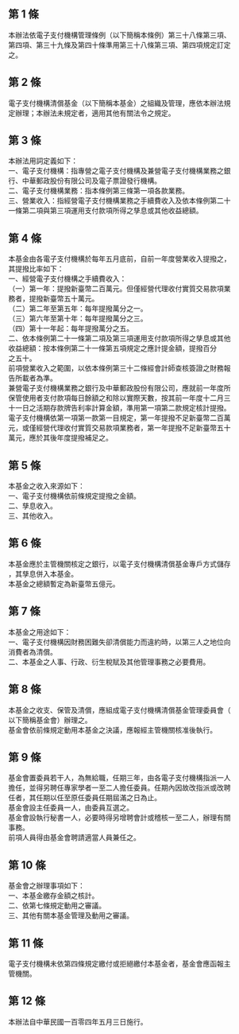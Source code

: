 第 1 條
-------
本辦法依電子支付機構管理條例（以下簡稱本條例）第三十八條第三項、  
第四項、第三十九條及第四十條準用第三十八條第三項、第四項規定訂定  
之。

第 2 條
-------
電子支付機構清償基金（以下簡稱本基金）之組織及管理，應依本辦法規  
定辦理；本辦法未規定者，適用其他有關法令之規定。

第 3 條
-------
本辦法用詞定義如下：  
一、電子支付機構：指專營之電子支付機構及兼營電子支付機構業務之銀  
    行、中華郵政股份有限公司及電子票證發行機構。  
二、電子支付機構業務：指本條例第三條第一項各款業務。  
三、營業收入：指經營電子支付機構業務之手續費收入及依本條例第二十  
    一條第二項與第三項運用支付款項所得之孳息或其他收益總額。

第 4 條
-------
本基金由各電子支付機構於每年五月底前，自前一年度營業收入提撥之，  
其提撥比率如下：  
一、經營電子支付機構之手續費收入：  
（一）第一年：提撥新臺幣二百萬元。但僅經營代理收付實質交易款項業  
      務者，提撥新臺幣五十萬元。  
（二）第二年至第五年：每年提撥萬分之一。  
（三）第六年至第十年：每年提撥萬分之三。  
（四）第十一年起：每年提撥萬分之五。  
二、依本條例第二十一條第二項及第三項運用支付款項所得之孳息或其他  
    收益總額：按本條例第二十一條第五項規定之應計提金額，提撥百分  
    之五十。  
前項營業收入之範圍，以依本條例第三十二條經會計師查核簽證之財務報  
告所載者為準。  
兼營電子支付機構業務之銀行及中華郵政股份有限公司，應就前一年度所  
保管使用者支付款項每日餘額之和除以實際天數，按其前一年度十二月三  
十一日之活期存款牌告利率計算金額，準用第一項第二款規定核計提撥。  
電子支付機構依第一項第一款第一目規定，第一年提撥不足新臺幣二百萬  
元，或僅經營代理收付實質交易款項業務者，第一年提撥不足新臺幣五十  
萬元，應於其後年度提撥補足之。

第 5 條
-------
本基金之收入來源如下：  
一、電子支付機構依前條規定提撥之金額。  
二、孳息收入。  
三、其他收入。

第 6 條
-------
本基金應於主管機關核定之銀行，以電子支付機構清償基金專戶方式儲存  
，其孳息併入本基金。  
本基金之總額暫定為新臺幣五億元。

第 7 條
-------
本基金之用途如下：  
一、電子支付機構因財務困難失卻清償能力而違約時，以第三人之地位向  
    消費者為清償。  
二、本基金之人事、行政、衍生稅賦及其他管理事務之必要費用。

第 8 條
-------
本基金之收支、保管及清償，應組成電子支付機構清償基金管理委員會（  
以下簡稱基金會）辦理之。  
基金會依前條規定動用本基金之決議，應報經主管機關核准後執行。

第 9 條
-------
基金會置委員若干人，為無給職，任期三年，由各電子支付機構指派一人  
擔任，並得另聘任專家學者一至二人擔任委員。任期內因故改指派或改聘  
任者，其任期以任至原任委員任期屆滿之日為止。  
基金會設主任委員一人，由委員互選之。  
基金會設執行秘書一人，必要時得另增聘會計或稽核一至二人，辦理有關  
事務。  
前項人員得由基金會聘請適當人員兼任之。

第 10 條
--------
基金會之辦理事項如下：  
一、本基金繳存金額之核計。  
二、依第七條規定動用之審議。  
三、其他有關本基金管理及動用之審議。

第 11 條
--------
電子支付機構未依第四條規定繳付或拒絕繳付本基金者，基金會應函報主  
管機關。

第 12 條
--------
本辦法自中華民國一百零四年五月三日施行。

